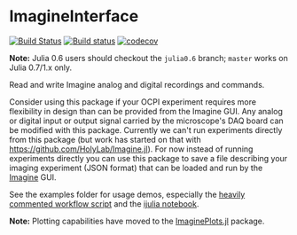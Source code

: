 # ImagineInterface
[![Build Status](https://travis-ci.com/HolyLab/ImagineInterface.jl.svg?branch=master)](https://travis-ci.org/HolyLab/ImagineInterface)
[![Build status](https://ci.appveyor.com/api/projects/status/obywii010u9stx5f/branch/master?svg=true)](https://ci.appveyor.com/project/Cody-G/imagineinterface/branch/master)
[![codecov](https://codecov.io/gh/HolyLab/ImagineInterface.jl/branch/master/graph/badge.svg)](https://codecov.io/gh/HolyLab/ImagineInterface.jl)

**Note:** Julia 0.6 users should checkout the `julia0.6` branch; `master` works on Julia 0.7/1.x only.

Read and write Imagine analog and digital recordings and commands.

Consider using this package if your OCPI experiment requires more flexibility in design than can be provided from the Imagine GUI.  Any analog or digital input or output signal carried by the microscope's DAQ board can be modified with this package.  Currently we can't run experiments directly from this package (but work has started on that with https://github.com/HolyLab/Imagine.jl).  For now instead of running experiments directly you can use this package to save a file describing your imaging experiment (JSON format) that can be loaded and run by the [Imagine](https://github.com/HolyLab/Imagine) GUI.

See the examples folder for usage demos, especially the [heavily commented workflow script](https://github.com/HolyLab/ImagineInterface/blob/master/examples/workflow.jl) and the [ijulia notebook](https://github.com/HolyLab/ImagineInterface/blob/master/examples/presentation.ipynb).

**Note:** Plotting capabilities have moved to the [ImaginePlots.jl](https://github.com/HolyLab/ImaginePlots) package.

